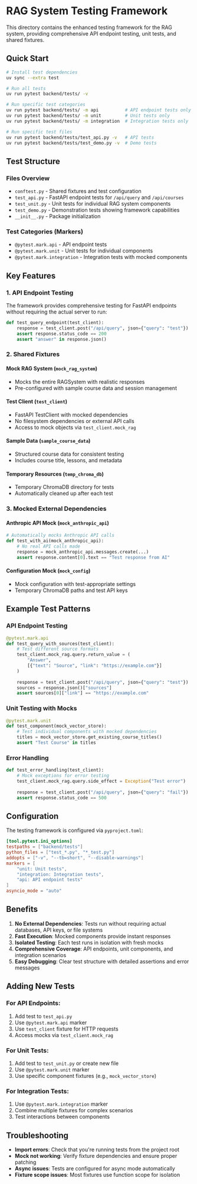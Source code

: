 # RAG System Testing Framework

This directory contains the enhanced testing framework for the RAG system, providing comprehensive API endpoint testing, unit tests, and shared fixtures.

## Quick Start

```bash
# Install test dependencies  
uv sync --extra test

# Run all tests
uv run pytest backend/tests/ -v

# Run specific test categories
uv run pytest backend/tests/ -m api          # API endpoint tests only
uv run pytest backend/tests/ -m unit         # Unit tests only  
uv run pytest backend/tests/ -m integration  # Integration tests only

# Run specific test files
uv run pytest backend/tests/test_api.py -v   # API tests
uv run pytest backend/tests/test_demo.py -v  # Demo tests
```

## Test Structure

### Files Overview

- `conftest.py` - Shared fixtures and test configuration
- `test_api.py` - FastAPI endpoint tests for `/api/query` and `/api/courses`
- `test_unit.py` - Unit tests for individual RAG system components  
- `test_demo.py` - Demonstration tests showing framework capabilities
- `__init__.py` - Package initialization

### Test Categories (Markers)

- `@pytest.mark.api` - API endpoint tests
- `@pytest.mark.unit` - Unit tests for individual components
- `@pytest.mark.integration` - Integration tests with mocked components

## Key Features

### 1. API Endpoint Testing

The framework provides comprehensive testing for FastAPI endpoints without requiring the actual server to run:

```python
def test_query_endpoint(test_client):
    response = test_client.post("/api/query", json={"query": "test"})
    assert response.status_code == 200
    assert "answer" in response.json()
```

### 2. Shared Fixtures

#### Mock RAG System (`mock_rag_system`)
- Mocks the entire RAGSystem with realistic responses
- Pre-configured with sample course data and session management

#### Test Client (`test_client`) 
- FastAPI TestClient with mocked dependencies
- No filesystem dependencies or external API calls
- Access to mock objects via `test_client.mock_rag`

#### Sample Data (`sample_course_data`)
- Structured course data for consistent testing
- Includes course title, lessons, and metadata

#### Temporary Resources (`temp_chroma_db`)
- Temporary ChromaDB directory for tests
- Automatically cleaned up after each test

### 3. Mocked External Dependencies

#### Anthropic API Mock (`mock_anthropic_api`)
```python
# Automatically mocks Anthropic API calls
def test_with_ai(mock_anthropic_api):
    # No real API calls made
    response = mock_anthropic_api.messages.create(...)
    assert response.content[0].text == "Test response from AI"
```

#### Configuration Mock (`mock_config`)
- Mock configuration with test-appropriate settings
- Temporary ChromaDB paths and test API keys

## Example Test Patterns

### API Endpoint Testing

```python
@pytest.mark.api
def test_query_with_sources(test_client):
    # Test different source formats
    test_client.mock_rag.query.return_value = (
        "Answer", 
        [{"text": "Source", "link": "https://example.com"}]
    )
    
    response = test_client.post("/api/query", json={"query": "test"})
    sources = response.json()["sources"]
    assert sources[0]["link"] == "https://example.com"
```

### Unit Testing with Mocks

```python
@pytest.mark.unit  
def test_component(mock_vector_store):
    # Test individual components with mocked dependencies
    titles = mock_vector_store.get_existing_course_titles()
    assert "Test Course" in titles
```

### Error Handling

```python
def test_error_handling(test_client):
    # Mock exceptions for error testing
    test_client.mock_rag.query.side_effect = Exception("Test error")
    
    response = test_client.post("/api/query", json={"query": "fail"})
    assert response.status_code == 500
```

## Configuration

The testing framework is configured via `pyproject.toml`:

```toml
[tool.pytest.ini_options]
testpaths = ["backend/tests"]
python_files = ["test_*.py", "*_test.py"]
addopts = ["-v", "--tb=short", "--disable-warnings"]
markers = [
    "unit: Unit tests", 
    "integration: Integration tests",
    "api: API endpoint tests"
]
asyncio_mode = "auto"
```

## Benefits

1. **No External Dependencies**: Tests run without requiring actual databases, API keys, or file systems
2. **Fast Execution**: Mocked components provide instant responses  
3. **Isolated Testing**: Each test runs in isolation with fresh mocks
4. **Comprehensive Coverage**: API endpoints, unit components, and integration scenarios
5. **Easy Debugging**: Clear test structure with detailed assertions and error messages

## Adding New Tests

### For API Endpoints:
1. Add test to `test_api.py`
2. Use `@pytest.mark.api` marker
3. Use `test_client` fixture for HTTP requests
4. Access mocks via `test_client.mock_rag`

### For Unit Tests:
1. Add test to `test_unit.py` or create new file
2. Use `@pytest.mark.unit` marker  
3. Use specific component fixtures (e.g., `mock_vector_store`)

### For Integration Tests:
1. Use `@pytest.mark.integration` marker
2. Combine multiple fixtures for complex scenarios
3. Test interactions between components

## Troubleshooting

- **Import errors**: Check that you're running tests from the project root
- **Mock not working**: Verify fixture dependencies and ensure proper patching
- **Async issues**: Tests are configured for async mode automatically
- **Fixture scope issues**: Most fixtures use function scope for isolation